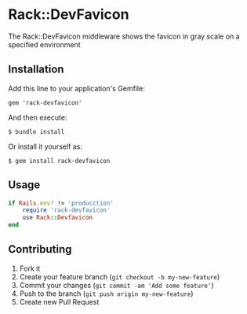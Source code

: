 # Rack::DevFavicon

The Rack::DevFavicon middleware shows the favicon in gray scale on a specified environment

## Installation

Add this line to your application's Gemfile:

    gem 'rack-devfavicon'

And then execute:

    $ bundle install

Or install it yourself as:

    $ gem install rack-devfavicon

## Usage

```ruby
if Rails.env? != 'producction'
    require 'rack-devfavicon'
    use Rack::Devfavicon
end
```

## Contributing

1. Fork it
2. Create your feature branch (`git checkout -b my-new-feature`)
3. Commit your changes (`git commit -am 'Add some feature'`)
4. Push to the branch (`git push origin my-new-feature`)
5. Create new Pull Request
